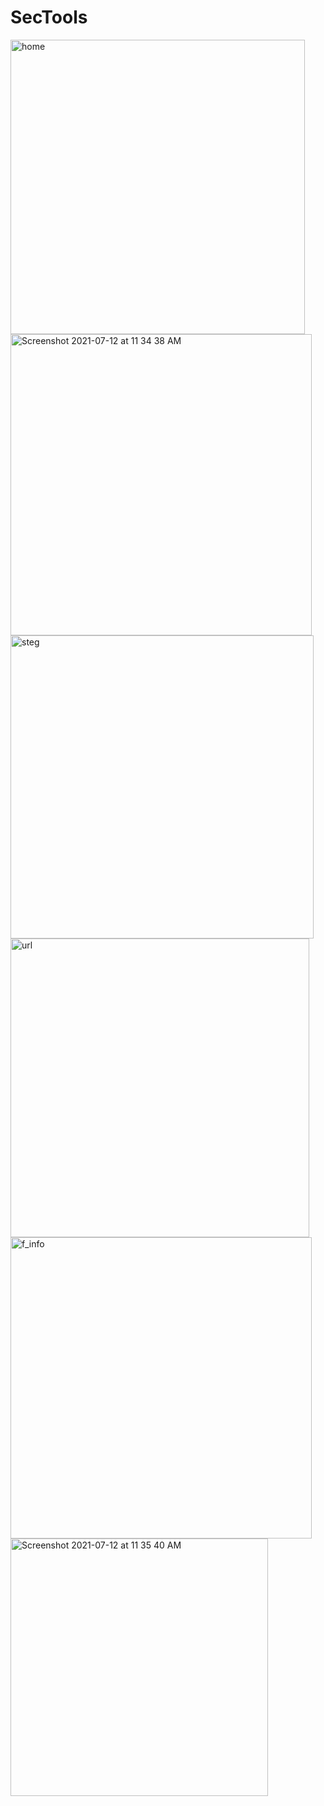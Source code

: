 # SecTools
<img width="471" alt="home" src="https://user-images.githubusercontent.com/61555936/125238889-86275b80-e305-11eb-8d2f-1e71b1836e8f.png">
<img width="482" alt="Screenshot 2021-07-12 at 11 34 38 AM" src="https://user-images.githubusercontent.com/61555936/125238878-8293d480-e305-11eb-830b-2865b7eafec5.png">
<img width="485" alt="steg" src="https://user-images.githubusercontent.com/61555936/125238882-83c50180-e305-11eb-8ebc-db49dd84b601.png">
<img width="478" alt="url" src="https://user-images.githubusercontent.com/61555936/125238886-84f62e80-e305-11eb-8fc7-f703c4b6793e.png">
<img width="482" alt="f_info" src="https://user-images.githubusercontent.com/61555936/125238888-858ec500-e305-11eb-8280-1b32054d1a62.png">
<img width="412" alt="Screenshot 2021-07-12 at 11 35 40 AM" src="https://user-images.githubusercontent.com/61555936/125238861-7f004d80-e305-11eb-92e2-cffe6a8cfb09.png">
